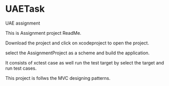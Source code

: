 # UAETask
UAE assignment

This is Assignment project ReadMe.


Download the project and click on xcodeproject to open the project.

select the AssignmentProject as a scheme and build the application.

It consists of xctest case as well run the test target by select the target and run test cases.

This project is follws the MVC designing patterns.

